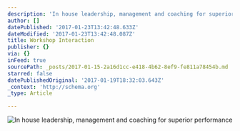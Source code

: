 ```yaml
---
description: 'In house leadership, management and coaching for superior performance'
author: []
datePublished: '2017-01-23T13:42:48.633Z'
dateModified: '2017-01-23T13:42:48.087Z'
title: Workshop Interaction
publisher: {}
via: {}
inFeed: true
sourcePath: _posts/2017-01-15-2a16d1cc-e418-4b62-8ef9-fe811a78454b.md
starred: false
datePublishedOriginal: '2017-01-19T18:32:03.643Z'
_context: 'http://schema.org'
_type: Article

---
```

![In house leadership, management and coaching for superior performance](https://the-grid-user-content.s3-us-west-2.amazonaws.com/2f5aae0d-b6b1-46fc-a801-59915860db23.png)